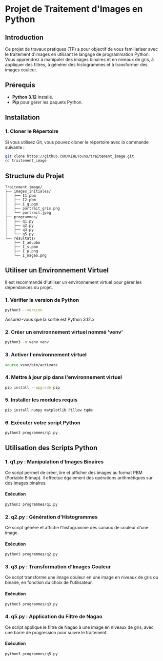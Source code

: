 # Projet de Traitement d'Images en Python

## Introduction

Ce projet de travaux pratiques (TP) a pour objectif de vous familiariser avec le traitement d'images en utilisant le langage de programmation Python. Vous apprendrez à manipuler des images binaires et en niveaux de gris, à appliquer des filtres, à générer des histogrammes et à transformer des images couleur.

## Prérequis

- **Python 3.12** installé.
- **Pip** pour gérer les paquets Python.

## Installation

### 1. Cloner le Répertoire

Si vous utilisez Git, vous pouvez cloner le répertoire avec la commande suivante :

```zsh
git clone https://github.com/KIHLYouns/traitement_image.git
cd traitement_image
```

## Structure du Projet

```
Traitement_image/
├── images_initiales/
│   ├── I1.pbm
│   ├── I2.pbm
│   ├── I_g.pgm
│   ├── portrait_gris.png
│   └── portrait.jpeg
├── programmes/
│   ├── q1.py
│   ├── q2.py
│   ├── q3.py
│   └── q5.py
└── résultats/
    ├── I_ad.pbm
    ├── I_s.pbm
    ├── I_p.png
    └── I_nagao.png
```

## Utiliser un Environnement Virtuel

Il est recommandé d'utiliser un environnement virtuel pour gérer les dépendances du projet.

### 1. Vérifier la version de Python

```sh
python3 --version
```

Assurez-vous que la sortie est Python 3.12.x

### 2. Créer un environnement virtuel nommé 'venv'

```sh
python3 -m venv venv
```

### 3. Activer l'environnement virtuel

```sh
source venv/bin/activate
```

### 4. Mettre à jour pip dans l'environnement virtuel

```sh
pip install --upgrade pip
```

### 5. Installer les modules requis

```sh
pip install numpy matplotlib Pillow tqdm
```

### 6. Exécuter votre script Python

```sh
python3 programmes/q1.py
```

## Utilisation des Scripts Python

### 1. q1.py : Manipulation d'Images Binaires

Ce script permet de créer, lire et afficher des images au format PBM (Portable Bitmap). Il effectue également des opérations arithmétiques sur des images binaires.

#### Exécution

```sh
python3 programmes/q1.py
```

### 2. q2.py : Génération d'Histogrammes

Ce script génère et affiche l'histogramme des canaux de couleur d'une image.

#### Exécution

```sh
python3 programmes/q2.py
```

### 3. q3.py : Transformation d'Images Couleur

Ce script transforme une image couleur en une image en niveaux de gris ou binaire, en fonction du choix de l'utilisateur.

#### Exécution

```sh
python3 programmes/q3.py
```

### 4. q5.py : Application du Filtre de Nagao

Ce script applique le filtre de Nagao à une image en niveaux de gris, avec une barre de progression pour suivre le traitement.

#### Exécution

```sh
python3 programmes/q5.py
```
